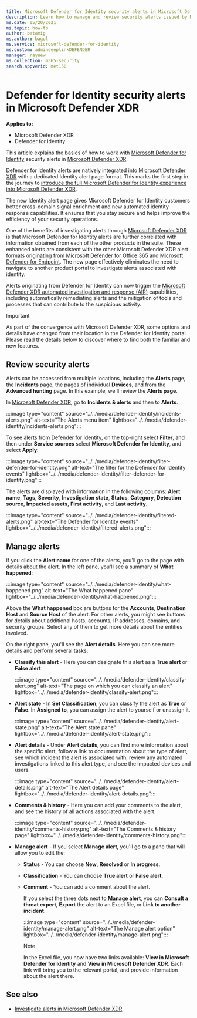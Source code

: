```yaml
---
title: Microsoft Defender for Identity security alerts in Microsoft Defender XDR
description: Learn how to manage and review security alerts issued by Microsoft Defender for Identity in Microsoft Defender XDR
ms.date: 05/20/2021
ms.topic: how-to
author: batamig
ms.author: bagol
ms.service: microsoft-defender-for-identity
ms.custom: admindeeplinkDEFENDER
manager: raynew
ms.collection: m365-security
search.appverid: met150
---
```


# Defender for Identity security alerts in Microsoft Defender XDR

**Applies to:**

- Microsoft Defender XDR
- Defender for Identity

This article explains the basics of how to work with [Microsoft Defender for Identity](/defender-for-identity) security alerts in [Microsoft Defender XDR](/microsoft-365/security/defender/overview-security-center).

Defender for Identity alerts are natively integrated into <a href="https://go.microsoft.com/fwlink/p/?linkid=2077139" target="_blank">Microsoft Defender XDR</a> with a dedicated Identity alert page format. This marks the first step in the journey to [introduce the full Microsoft Defender for Identity experience into Microsoft Defender XDR](/defender-for-identity/defender-for-identity-in-microsoft-365-defender).

The new Identity alert page gives Microsoft Defender for Identity customers better cross-domain signal enrichment and new automated identity response capabilities. It ensures that you stay secure and helps improve the efficiency of your security operations.

One of the benefits of investigating alerts through [Microsoft Defender XDR](/microsoft-365/security/defender/microsoft-365-defender) is that Microsoft Defender for Identity alerts are further correlated with information obtained from each of the other products in the suite. These enhanced alerts are consistent with the other Microsoft Defender XDR alert formats originating from [Microsoft Defender for Office 365](/microsoft-365/security/office-365-security) and [Microsoft Defender for Endpoint](/microsoft-365/security/defender-endpoint). The new page effectively eliminates the need to navigate to another product portal to investigate alerts associated with identity.

Alerts originating from Defender for Identity can now trigger the [Microsoft Defender XDR automated investigation and response (AIR)](/microsoft-365/security/defender/m365d-autoir) capabilities, including automatically remediating alerts and the mitigation of tools and processes that can contribute to the suspicious activity.

> [!IMPORTANT]
> As part of the convergence with Microsoft Defender XDR, some options and details have changed from their location in the Defender for Identity portal. Please read the details below to discover where to find both the familiar and new features.

## Review security alerts

Alerts can be accessed from multiple locations, including the **Alerts** page, the **Incidents** page, the pages of individual **Devices**, and from the **Advanced hunting** page. In this example, we'll review the **Alerts page**.

In <a href="https://go.microsoft.com/fwlink/p/?linkid=2077139" target="_blank">Microsoft Defender XDR</a>, go to **Incidents & alerts** and then to **Alerts**.

:::image type="content" source="../../media/defender-identity/incidents-alerts.png" alt-text="The Alerts menu item" lightbox="../../media/defender-identity/incidents-alerts.png":::

To see alerts from Defender for Identity, on the top-right select **Filter**, and then under **Service sources** select **Microsoft Defender for Identity**, and select **Apply**:

:::image type="content" source="../../media/defender-identity/filter-defender-for-identity.png" alt-text="The filter for the Defender for Identity events" lightbox="../../media/defender-identity/filter-defender-for-identity.png":::

The alerts are displayed with information in the following columns: **Alert name**, **Tags**, **Severity**, **Investigation state**, **Status**, **Category**, **Detection source**, **Impacted assets**, **First activity**, and **Last activity**.

:::image type="content" source="../../media/defender-identity/filtered-alerts.png" alt-text="The Defender for Identity events" lightbox="../../media/defender-identity/filtered-alerts.png":::

## Manage alerts

If you click the **Alert name** for one of the alerts, you'll go to the page with details about the alert. In the left pane, you'll see a summary of **What happened**:

:::image type="content" source="../../media/defender-identity/what-happened.png" alt-text="The What happened pane" lightbox="../../media/defender-identity/what-happened.png":::

Above the **What happened** box are buttons for the **Accounts**, **Destination Host** and **Source Host** of the alert. For other alerts, you might see buttons for details about additional hosts, accounts, IP addresses, domains, and security groups. Select any of them to get more details about the entities involved.

On the right pane, you'll see the **Alert details**. Here you can see more details and perform several tasks:

- **Classify this alert** - Here you can designate this alert as a **True alert** or **False alert**

    :::image type="content" source="../../media/defender-identity/classify-alert.png" alt-text="The page on which you can classify an alert" lightbox="../../media/defender-identity/classify-alert.png":::

- **Alert state** - In **Set Classification**, you can classify the alert as **True** or **False**. In **Assigned to**, you can assign the alert to yourself or unassign it.

    :::image type="content" source="../../media/defender-identity/alert-state.png" alt-text="The Alert state pane" lightbox="../../media/defender-identity/alert-state.png":::

- **Alert details** - Under **Alert details**, you can find more information about the specific alert, follow a link to documentation about the type of alert, see which incident the alert is associated with, review any automated investigations linked to this alert type, and see the impacted devices and users.

   :::image type="content" source="../../media/defender-identity/alert-details.png" alt-text="The Alert details page" lightbox="../../media/defender-identity/alert-details.png":::

- **Comments & history** - Here you can add your comments to the alert, and see the history of all actions associated with the alert.

    :::image type="content" source="../../media/defender-identity/comments-history.png" alt-text="The Comments & history page" lightbox="../../media/defender-identity/comments-history.png":::

- **Manage alert** - If you select **Manage alert**, you'll go to a pane that will allow you to edit the:
  - **Status** - You can choose **New**, **Resolved** or **In progress**.
  - **Classification** - You can choose **True alert** or **False alert**.
  - **Comment** - You can add a comment about the alert.

    If you select the three dots next to **Manage alert**, you can **Consult a threat expert**, **Export** the alert to an Excel file, or **Link to another incident**.

    :::image type="content" source="../../media/defender-identity/manage-alert.png" alt-text="The Manage alert option" lightbox="../../media/defender-identity/manage-alert.png":::

    > [!NOTE]
    > In the Excel file, you now have two links available: **View in Microsoft Defender for Identity** and **View in Microsoft Defender XDR**. Each link will bring you to the relevant portal, and provide information about the alert there.

## See also

- [Investigate alerts in Microsoft Defender XDR](../defender/investigate-alerts.md)
